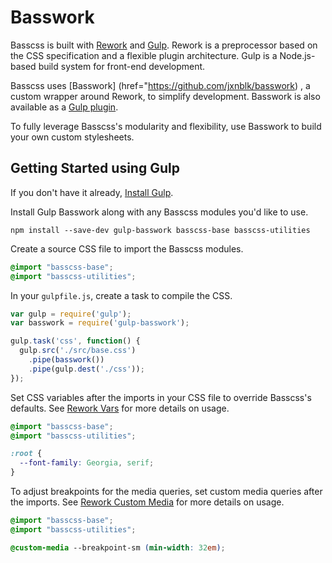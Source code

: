 # Basswork

Basscss is built with [Rework](https://github.com/reworkcss/rework) and [Gulp](http://gulpjs.com/).
Rework is a preprocessor based on the CSS specification and a flexible plugin architecture.
Gulp is a Node.js-based build system for front-end development.

Basscss uses
[Basswork]
(href="https://github.com/jxnblk/basswork)
, a custom wrapper around Rework, to simplify development.
Basswork is also available as a [Gulp plugin](https://www.npmjs.org/package/gulp-basswork).

To fully leverage Basscss's modularity and flexibility,
use Basswork to build your own custom stylesheets.

## Getting Started using Gulp

If you don't have it already,
[Install Gulp](https://github.com/gulpjs/gulp/blob/master/docs/getting-started.md#getting-started).

Install Gulp Basswork along with any Basscss modules you'd like to use.

```
npm install --save-dev gulp-basswork basscss-base basscss-utilities
```

Create a source CSS file to import the Basscss modules.

```css
@import "basscss-base";
@import "basscss-utilities";
```

In your `gulpfile.js`, create a task to compile the CSS.

```js
var gulp = require('gulp');
var basswork = require('gulp-basswork');

gulp.task('css', function() {
  gulp.src('./src/base.css')
    .pipe(basswork())
    .pipe(gulp.dest('./css'));
});
```

Set CSS variables after the imports in your CSS file to override Basscss's defaults.
See [Rework Vars](https://github.com/reworkcss/rework-vars) for more details on usage.

```css
@import "basscss-base";
@import "basscss-utilities";

:root {
  --font-family: Georgia, serif;
}
```

To adjust breakpoints for the media queries, set custom media queries after the imports.
See [Rework Custom Media](https://github.com/reworkcss/rework-custom-media/) for more details on usage.

```css
@import "basscss-base";
@import "basscss-utilities";

@custom-media --breakpoint-sm (min-width: 32em);
```

